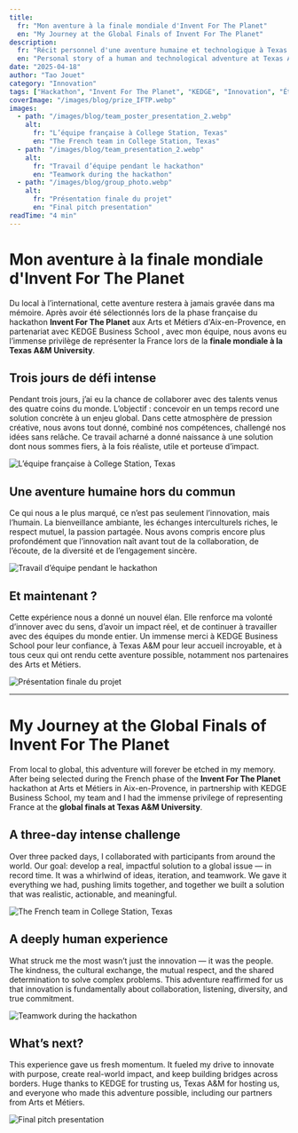 ```yaml
---
title:
  fr: "Mon aventure à la finale mondiale d'Invent For The Planet"
  en: "My Journey at the Global Finals of Invent For The Planet"
description:
  fr: "Récit personnel d'une aventure humaine et technologique à Texas A&M, où j'ai représenté fièrement l'innovation française avec mon équipe de KEDGE."
  en: "Personal story of a human and technological adventure at Texas A&M, where I proudly represented French innovation with my KEDGE team."
date: "2025-04-18"
author: "Tao Jouet"
category: "Innovation"
tags: ["Hackathon", "Invent For The Planet", "KEDGE", "Innovation", "Étudiants"]
coverImage: "/images/blog/prize_IFTP.webp"
images:
  - path: "/images/blog/team_poster_presentation_2.webp"
    alt:
      fr: "L’équipe française à College Station, Texas"
      en: "The French team in College Station, Texas"
  - path: "/images/blog/team_presentation_2.webp"
    alt:
      fr: "Travail d’équipe pendant le hackathon"
      en: "Teamwork during the hackathon"
  - path: "/images/blog/group_photo.webp"
    alt:
      fr: "Présentation finale du projet"
      en: "Final pitch presentation"
readTime: "4 min"
---
```


# Mon aventure à la finale mondiale d'Invent For The Planet

Du local à l’international, cette aventure restera à jamais gravée dans ma mémoire. Après avoir été sélectionnés lors de la phase française du hackathon **Invent For The Planet** aux Arts et Métiers d'Aix-en-Provence, en partenariat avec KEDGE Business School , avec mon équipe, nous avons eu l’immense privilège de représenter la France lors de la **finale mondiale à la Texas A&M University**.

## Trois jours de défi intense

Pendant trois jours, j’ai eu la chance de collaborer avec des talents venus des quatre coins du monde. L’objectif : concevoir en un temps record une solution concrète à un enjeu global. Dans cette atmosphère de pression créative, nous avons tout donné, combiné nos compétences, challengé nos idées sans relâche. Ce travail acharné a donné naissance à une solution dont nous sommes fiers, à la fois réaliste, utile et porteuse d’impact.

![L’équipe française à College Station, Texas](/images/blog/team_poster_presentation_2.webp)

## Une aventure humaine hors du commun

Ce qui nous a le plus marqué, ce n’est pas seulement l’innovation, mais l’humain. La bienveillance ambiante, les échanges interculturels riches, le respect mutuel, la passion partagée. Nous avons compris encore plus profondément que l’innovation naît avant tout de la collaboration, de l’écoute, de la diversité et de l’engagement sincère.

![Travail d’équipe pendant le hackathon](/images/blog/team_presentation_2.webp)

## Et maintenant ?

Cette expérience nous a donné un nouvel élan. Elle renforce ma volonté d’innover avec du sens, d’avoir un impact réel, et de continuer à travailler avec des équipes du monde entier. Un immense merci à KEDGE Business School pour leur confiance, à Texas A&M pour leur accueil incroyable, et à tous ceux qui ont rendu cette aventure possible, notamment nos partenaires des Arts et Métiers.

![Présentation finale du projet](/images/blog/group_photo.webp)

---

# My Journey at the Global Finals of Invent For The Planet

From local to global, this adventure will forever be etched in my memory. After being selected during the French phase of the **Invent For The Planet** hackathon at Arts et Métiers in Aix-en-Provence, in partnership with KEDGE Business School, my team and I had the immense privilege of representing France at the **global finals at Texas A\&M University**.

## A three-day intense challenge

Over three packed days, I collaborated with participants from around the world. Our goal: develop a real, impactful solution to a global issue — in record time. It was a whirlwind of ideas, iteration, and teamwork. We gave it everything we had, pushing limits together, and together we built a solution that was realistic, actionable, and meaningful.

![The French team in College Station, Texas](/images/blog/team_poster_presentation_2.webp)

## A deeply human experience

What struck me the most wasn’t just the innovation — it was the people. The kindness, the cultural exchange, the mutual respect, and the shared determination to solve complex problems. This adventure reaffirmed for us that innovation is fundamentally about collaboration, listening, diversity, and true commitment.

![Teamwork during the hackathon](/images/blog/team_presentation_2.webp)

## What’s next?

This experience gave us fresh momentum. It fueled my drive to innovate with purpose, create real-world impact, and keep building bridges across borders. Huge thanks to KEDGE for trusting us, Texas A&M for hosting us, and everyone who made this adventure possible, including our partners from Arts et Métiers.

![Final pitch presentation](/images/blog/group_photo.webp)
